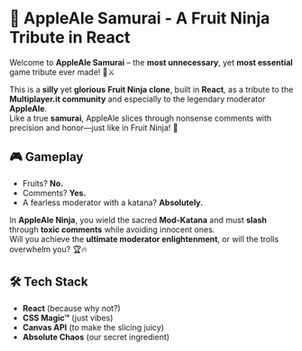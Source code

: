 # 🍏 AppleAle Samurai - A Fruit Ninja Tribute in React

Welcome to **AppleAle Samurai** – the **most unnecessary**, yet **most essential** game tribute ever made! 🍏⚔️

This is a **silly** yet **glorious** **Fruit Ninja clone**, built in **React**, as a tribute to the **Multiplayer.it community** and especially to the legendary moderator **AppleAle**.  
Like a true **samurai**, AppleAle slices through nonsense comments with precision and honor—just like in Fruit Ninja! 🥷

## 🎮 Gameplay
- Fruits? **No.**
- Comments? **Yes.**
- A fearless moderator with a katana? **Absolutely.**
  
In **AppleAle Ninja**, you wield the sacred **Mod-Katana** and must **slash** through **toxic comments** while avoiding innocent ones.  
Will you achieve the **ultimate moderator enlightenment**, or will the trolls overwhelm you? 🏆🔥

## 🛠️ Tech Stack
- **React** (because why not?)
- **CSS Magic™** (just vibes)
- **Canvas API** (to make the slicing juicy)
- **Absolute Chaos** (our secret ingredient)
